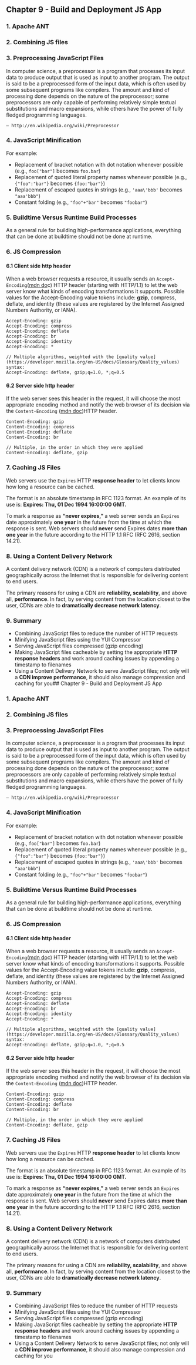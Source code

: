 ## Chapter 9 - Build and Deployment JS App

### 1. Apache ANT

### 2. Combining JS files

### 3. Preprocessing JavaScript Files

In computer science, a preprocessor is a program that processes its input data to produce output that is used as input to another program. The output is said to be a preprocessed form of the input data, which is often used by some subsequent programs like compilers. The amount and kind of processing done depends on the nature of the preprocessor; some preprocessors are only capable of performing relatively simple textual substitutions and macro expansions, while others have the power of fully fledged programming languages.

    — http://en.wikipedia.org/wiki/Preprocessor

### 4. JavaScript Minification

For example:

- Replacement of bracket notation with dot notation whenever possible (e.g., `foo["bar"]` becomes `foo.bar`)
- Replacement of quoted literal property names whenever possible (e.g., `{"foo":"bar"}` becomes `{foo:"bar"}`)
- Replacement of escaped quotes in strings (e.g., `'aaa\'bbb'` becomes `"aaa'bbb"`)
- Constant folding (e.g., `"foo"+"bar"` becomes `"foobar"`)

### 5. Buildtime Versus Runtime Build Processes

As a general rule for building high-performance applications, everything that can be done at buildtime should not be done at runtime.

### 6. JS Compression

#### 6.1 Client side http header

When a web browser requests a resource, it usually sends an `Accept-Encoding`([mdn do](https://developer.mozilla.org/en-US/docs/Web/HTTP/Headers/Accept-Encoding)c) HTTP header (starting with HTTP/1.1) to let the web server know what kinds of encoding transformations it supports. Possible values for the Accept-Encoding value tokens include: **gzip**, compress, deflate, and identity (these values are registered by the Internet Assigned Numbers Authority, or IANA).

```
Accept-Encoding: gzip
Accept-Encoding: compress
Accept-Encoding: deflate
Accept-Encoding: br
Accept-Encoding: identity
Accept-Encoding: *

// Multiple algorithms, weighted with the [quality value](https://developer.mozilla.org/en-US/docs/Glossary/Quality_values) syntax:
Accept-Encoding: deflate, gzip;q=1.0, *;q=0.5
```

#### 6.2 Server side http header

If the web server sees this header in the request, it will choose the most appropriate encoding method and notify the web browser of its decision via the `Content-Encoding` ([mdn doc](https://developer.mozilla.org/en-US/docs/Web/HTTP/Headers/Content-Encoding))HTTP header.

```
Content-Encoding: gzip
Content-Encoding: compress
Content-Encoding: deflate
Content-Encoding: br

// Multiple, in the order in which they were applied
Content-Encoding: deflate, gzip
```

### 7. Caching JS Files

Web servers use the `Expires` HTTP **response header** to let clients know how long a resource can be cached.

The format is an absolute timestamp in RFC 1123 format. An example of its use is: **Expires: Thu, 01 Dec 1994 16:00:00 GMT.**

To mark a response as **“never expires,”** a web server sends an `Expires` date approximately **one year** in the future from the time at which the response is sent. Web servers should **never** send Expires dates **more than one year** in the future according to the HTTP 1.1 RFC (RFC 2616, section 14.21).

### 8. Using a Content Delivery Network

A content delivery network (CDN) is a network of computers distributed geographically across the Internet that is responsible for delivering content to end users.

The primary reasons for using a CDN are **reliability, scalability**, and above all, **performance**. In fact, by serving content from the location closest to the user, CDNs are able to **dramatically decrease network latency**.

### 9. Summary

- Combining JavaScript files to reduce the number of HTTP requests
- Minifying JavaScript files using the YUI Compressor
- Serving JavaScript files compressed (gzip encoding)
- Making JavaScript files cacheable by setting the appropriate **HTTP response headers** and work around caching issues by appending a timestamp to filenames
- Using a Content Delivery Network to serve JavaScript files; not only will a **CDN improve performance**, it should also manage compression and caching for you## Chapter 9 - Build and Deployment JS App

### 1. Apache ANT

### 2. Combining JS files

### 3. Preprocessing JavaScript Files

In computer science, a preprocessor is a program that processes its input data to produce output that is used as input to another program. The output is said to be a preprocessed form of the input data, which is often used by some subsequent programs like compilers. The amount and kind of processing done depends on the nature of the preprocessor; some preprocessors are only capable of performing relatively simple textual substitutions and macro expansions, while others have the power of fully fledged programming languages.

    — http://en.wikipedia.org/wiki/Preprocessor

### 4. JavaScript Minification

For example:

- Replacement of bracket notation with dot notation whenever possible (e.g., `foo["bar"]` becomes `foo.bar`)
- Replacement of quoted literal property names whenever possible (e.g., `{"foo":"bar"}` becomes `{foo:"bar"}`)
- Replacement of escaped quotes in strings (e.g., `'aaa\'bbb'` becomes `"aaa'bbb"`)
- Constant folding (e.g., `"foo"+"bar"` becomes `"foobar"`)

### 5. Buildtime Versus Runtime Build Processes

As a general rule for building high-performance applications, everything that can be done at buildtime should not be done at runtime.

### 6. JS Compression

#### 6.1 Client side http header

When a web browser requests a resource, it usually sends an `Accept-Encoding`([mdn do](https://developer.mozilla.org/en-US/docs/Web/HTTP/Headers/Accept-Encoding)c) HTTP header (starting with HTTP/1.1) to let the web server know what kinds of encoding transformations it supports. Possible values for the Accept-Encoding value tokens include: **gzip**, compress, deflate, and identity (these values are registered by the Internet Assigned Numbers Authority, or IANA).

```
Accept-Encoding: gzip
Accept-Encoding: compress
Accept-Encoding: deflate
Accept-Encoding: br
Accept-Encoding: identity
Accept-Encoding: *

// Multiple algorithms, weighted with the [quality value](https://developer.mozilla.org/en-US/docs/Glossary/Quality_values) syntax:
Accept-Encoding: deflate, gzip;q=1.0, *;q=0.5
```

#### 6.2 Server side http header

If the web server sees this header in the request, it will choose the most appropriate encoding method and notify the web browser of its decision via the `Content-Encoding` ([mdn doc](https://developer.mozilla.org/en-US/docs/Web/HTTP/Headers/Content-Encoding))HTTP header.

```
Content-Encoding: gzip
Content-Encoding: compress
Content-Encoding: deflate
Content-Encoding: br

// Multiple, in the order in which they were applied
Content-Encoding: deflate, gzip
```

### 7. Caching JS Files

Web servers use the `Expires` HTTP **response header** to let clients know how long a resource can be cached.

The format is an absolute timestamp in RFC 1123 format. An example of its use is: **Expires: Thu, 01 Dec 1994 16:00:00 GMT.**

To mark a response as **“never expires,”** a web server sends an `Expires` date approximately **one year** in the future from the time at which the response is sent. Web servers should **never** send Expires dates **more than one year** in the future according to the HTTP 1.1 RFC (RFC 2616, section 14.21).

### 8. Using a Content Delivery Network

A content delivery network (CDN) is a network of computers distributed geographically across the Internet that is responsible for delivering content to end users.

The primary reasons for using a CDN are **reliability, scalability**, and above all, **performance**. In fact, by serving content from the location closest to the user, CDNs are able to **dramatically decrease network latency**.

### 9. Summary

- Combining JavaScript files to reduce the number of HTTP requests
- Minifying JavaScript files using the YUI Compressor
- Serving JavaScript files compressed (gzip encoding)
- Making JavaScript files cacheable by setting the appropriate **HTTP response headers** and work around caching issues by appending a timestamp to filenames
- Using a Content Delivery Network to serve JavaScript files; not only will a **CDN improve performance**, it should also manage compression and caching for you
